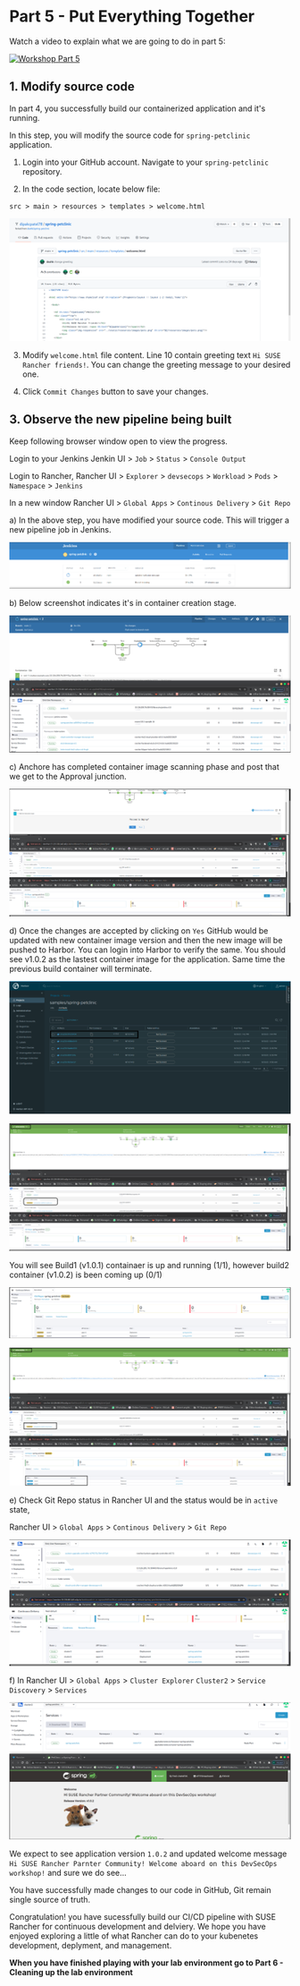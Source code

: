 # Part 5 - Put Everything Together

Watch a video to explain what we are going to do in part 5:

[![Workshop Part 5](https://img.youtube.com/vi/1vqZvtFKYbI/0.jpg)](https://www.youtube.com/watch?v=1vqZvtFKYbI)

## 1. Modify source code

In part 4, you successfully build our containerized application and it's running. 

In this step, you will modify the source code for `spring-petclinic` application. 

1) Login into your GitHub account. Navigate to your `spring-petclinic` repository. 

2) In the code section, locate below file:

```
src > main > resources > templates > welcome.html
```
![Rancher UI](./Images-10-13-2021/part5-modifying-sourcecode-original-welcome-message.png)

3) Modify `welcome.html` file content. Line 10 contain greeting text `Hi SUSE Rancher friends!`. You can change the greeting message to your desired one.

4) Click `Commit Changes` button to save your changes. 

## 3. Observe the new pipeline being built

Keep following browser window open to view the progress. 

Login to your Jenkins 
Jenkin UI > `Job` > `Status` > `Console Output`

Login to Rancher, Rancher UI > `Explorer` > `devsecops` > `Workload` > `Pods` > `Namespace` > `Jenkins`

In a new window 
Rancher UI > `Global Apps` > `Continous Delivery` > `Git Repo`

a) In the above step, you have modified your source code. This will trigger a new pipeline job in Jenkins.

![Rancher UI](./Images-10-13-2021/part5-pet-clinic-pipeline-build-ver2-job-start-pg0.png)

b) Below screenshot indicates it's in container creation stage.

![Rancher UI](./Images-10-13-2021/part5-pet-clinic-pipeline-build-ver2-job-start-pg1.png)


c) Anchore has completed container image scanning phase and post that we get to the Approval junction.

![Rancher UI](./Images-10-13-2021/part5-pet-clinic-pipeline-build-ver2-job-approval-pg2.png)

d) Once the changes are accepted by clicking on `Yes` GitHub would be updated with new container image version and then the new image will be pushed to Harbor. You can login into Harbor to verify the same. You should see v1.0.2 as the lastest container image for the application. Same time the previous build container will terminate.

![Harbor UI](./Images-10-13-2021/part5-pet-clinic-pipeline-build-ver2-container-shipping-Habor-pg6.png)


![Rancher UI](./Images-10-13-2021/part5-pet-clinic-pipeline-build-ver2-job-approval-pg3-previous-build-terminating-pg3.png)

You will see Build1 (v1.0.1) containaer is up and running (1/1), however build2 container (v1.0.2) is been coming up (0/1)

![Rancher UI](./Images-10-13-2021/part5-pet-clinic-pipeline-build-ver2-job-Fleet-updating.png)

![Rancher UI](./Images-10-13-2021/part5-pet-clinic-pipeline-build-ver2-job-approval-pg4-latest.png)

e) Check Git Repo status in Rancher UI and the status would be in `active` state, 

Rancher UI > `Global Apps` > `Continous Delivery` > `Git Repo`

![Rancher UI](./Images-10-13-2021/part5-pet-clinic-pipeline-build-ver2-job-success-pg5.png)

f) In Rancher UI > `Global Apps` > `Cluster Explorer` `Cluster2` > `Service Discovery` > `Services` 

![Rancher UI](./Images-10-13-2021/part6-pet-clinic-pipeline-build-ver2-App-running-cluster2-pg7.png)

We expect to see application version `1.0.2` and updated welcome message `Hi SUSE Rancher Parnter Community! Welcome aboard on this DevSecOps workshop!` and sure we do see...

You have successfully made changes to our code in GitHub, Git remain single source of truth. 

Congratulation! you have sucessfully build our CI/CD pipeline with SUSE Rancher for continuous development and delviery. We hope you have enjoyed exploring a little of what Rancher can do to your kubenetes development, deplyment, and management.

**When you have finished playing with your lab environment go to Part 6 - Cleaning up the lab environment**



